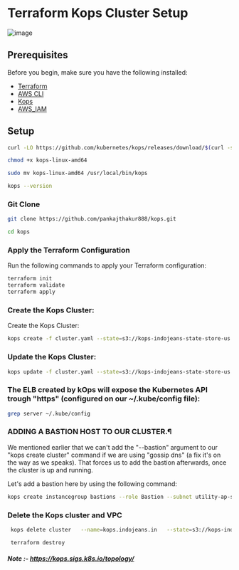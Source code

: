 # Terraform Kops Cluster Setup
![image](https://github.com/user-attachments/assets/405cbcbb-f7e7-462b-92f0-d3b9a78bb530)

## Prerequisites

Before you begin, make sure you have the following installed:
- [Terraform](https://www.terraform.io/downloads.html)
- [AWS CLI](https://aws.amazon.com/cli/)
- [Kops](https://github.com/kubernetes/kops)
- [AWS_IAM](https://kops.sigs.k8s.io/getting_started/aws/)
  
## Setup
```bash
curl -LO https://github.com/kubernetes/kops/releases/download/$(curl -s https://api.github.com/repos/kubernetes/kops/releases/latest | grep tag_name | cut -d '"' -f 4)/kops-linux-amd64

chmod +x kops-linux-amd64

sudo mv kops-linux-amd64 /usr/local/bin/kops

kops --version 
```

### Git Clone

```bash
git clone https://github.com/pankajthakur888/kops.git

cd kops
```

### Apply the Terraform Configuration

Run the following commands to apply your Terraform configuration:

```bash
terraform init
terraform validate
terraform apply
```

### Create the Kops Cluster:
Create the Kops Cluster:
```bash
kops create -f cluster.yaml --state=s3://kops-indojeans-state-store-us

```
### Update the Kops Cluster:
```bash
kops update -f cluster.yaml --state=s3://kops-indojeans-state-store-us --yes --admin

```

### The ELB created by kOps will expose the Kubernetes API trough "https" (configured on our ~/.kube/config file):
```bash
grep server ~/.kube/config
```

### ADDING A BASTION HOST TO OUR CLUSTER.¶
We mentioned earlier that we can't add the "--bastion" argument to our "kops create cluster" command if we are using "gossip dns" (a fix it's on the way as we speaks). That forces us to add the bastion afterwards, once the cluster is up and running.

Let's add a bastion here by using the following command:
```bash
kops create instancegroup bastions --role Bastion --subnet utility-ap-south-1a --name=kops.indojeans.in
```

### Delete the Kops cluster and VPC

```bash
 kops delete cluster   --name=kops.indojeans.in   --state=s3://kops-indojeans-state-store --yes

 terraform destroy
```
##### Note :- https://kops.sigs.k8s.io/topology/

